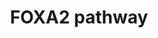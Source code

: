 ---
annotations:
- id: PW:0000004
  parent: regulatory pathway
  type: Pathway Ontology
  value: regulatory pathway
authors:
- ChesdeWindt
- Egonw
- Fehrhart
- Khanspers
- Eweitz
description: Role of Foxa2
last-edited: 2021-05-09
organisms:
- Homo sapiens
redirect_from:
- /index.php/Pathway:WP5066
- /instance/WP5066
- /instance/WP5066_rr116631
revision: r116631
schema-jsonld:
- '@context': https://schema.org/
  '@id': https://wikipathways.github.io/pathways/WP5066.html
  '@type': Dataset
  creator:
    '@type': Organization
    name: WikiPathways
  description: Role of Foxa2
  keywords:
  - ABCC2
  - ABCC3
  - ABCC4
  - Acetyl-CoA carboxylase 1
  - Apolipoprotein B-100
  - ChREBP
  - FASN
  - FOXA1
  - FOXA2
  - FOXO1
  - GSTA1
  - GSTA2
  - GSTM2
  - IRS1
  - IRS2
  - Insulin
  - MTTP
  - PPARGC1B
  - SLC27A5
  - SLCO1B1
  - SREBP-1c
  - TAGs
  license: CC0
  name: FOXA2 pathway
seo: CreativeWork
title: FOXA2 pathway
wpid: WP5066
---